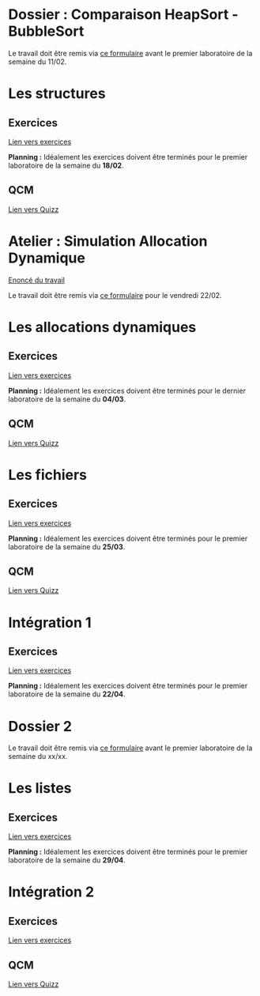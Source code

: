 # Dossier : Comparaison HeapSort - BubbleSort

Le travail doit être remis via [ce formulaire](https://goo.gl/forms/lcpQUyP2CBrXg3zg1) avant le premier laboratoire de la semaine du 11/02.

# Les structures
## Exercices
[Lien vers exercices](https://tech.io/playgrounds/40718/les-structures)

**Planning :** Idéalement les exercices doivent être terminés pour le premier laboratoire de la semaine du **18/02**.

## QCM
[Lien vers Quizz](https://goo.gl/forms/rkhhe9MD8skaLCqE2)

# Atelier : Simulation Allocation Dynamique

[Enoncé du travail](https://hepl-my.sharepoint.com/:b:/g/personal/cedric_thiernesse_hepl_be/EXUOQc-LpPtLsw5XG-CpxTgBqQY3Ldz7fqRDWAHylmVZ-g?e=oeHzr5)

Le travail doit être remis via [ce formulaire](https://goo.gl/forms/tBLWWNHiSJ2aB5qx1) pour le vendredi 22/02.


# Les allocations dynamiques
## Exercices
[Lien vers exercices](https://tech.io/playgrounds/40720/lallocation-dynamique)

**Planning :** Idéalement les exercices doivent être terminés pour le dernier laboratoire de la semaine du **04/03**.

## QCM
[Lien vers Quizz](https://goo.gl/forms/p6AvTCkIq5uORGt33)


# Les fichiers
## Exercices
[Lien vers exercices](https://tech.io/playgrounds/40721/les-fichiers)

**Planning :** Idéalement les exercices doivent être terminés pour le premier laboratoire de la semaine du **25/03**.

## QCM
[Lien vers Quizz](https://goo.gl/forms/lHT2ovjuUMwynPD13)


# Intégration 1
## Exercices
[Lien vers exercices](https://tech.io/playgrounds/40722/integration)

**Planning :** Idéalement les exercices doivent être terminés pour le premier laboratoire de la semaine du **22/04**.

# Dossier 2

Le travail doit être remis via [ce formulaire](https://forms.gle/8v2s9vudueaMbC4DA) avant le premier laboratoire de la semaine du xx/xx.


# Les listes
## Exercices
[Lien vers exercices](https://tech.io/playgrounds/40724/les-listes)

**Planning :** Idéalement les exercices doivent être terminés pour le premier laboratoire de la semaine du **29/04**.

# Intégration 2
## Exercices
[Lien vers exercices](https://tech.io/playgrounds/44302/integration-fichiers---liste)

<!--
## Ateliers

1. Atelier piles et files : [Formulaire de remise](https://goo.gl/forms/f1k36Ba1lYrXegGK2)
1. Atelier listes : [Formulaire de remise](https://goo.gl/forms/uiIMirfKGo9A0AuC3)
-->

## QCM
[Lien vers Quizz](https://goo.gl/forms/GnRjYTj7P7Pqqhj53)